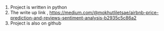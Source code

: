 1. Project is written in python
2. The write up link , https://medium.com/@mokhutliletsae/airbnb-price-prediction-and-reviews-sentiment-analysis-b2935c5c86a2
3. Project is also on github